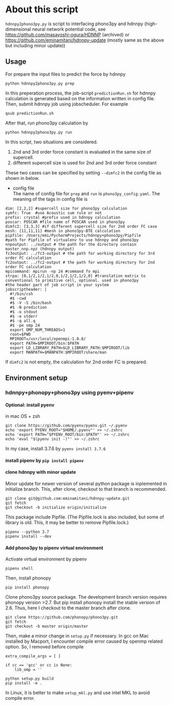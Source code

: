 # About this script
`hdnnpy2phono3py.py` is script to interfacing phono3py and hdnnpy 
(high-dimensional neural network potential code, see 
https://github.com/masayoshi-ogura/HDNNP (archived) or
https://github.com/eminamitani/hdnnpy-update (mostly same as the above but including minor update))

## Usage
For prepare the input files to predict the force by hdnnpy
```buildoutcfg
python hdnnpy2phono3py.py prep
```
In this preperation process, the job-script `predictionRun.sh` for hdnnpy calculation 
is generated based on the information written in config file. 
Then, submit hdnnpy job using jobscheduler.
For example
```buildoutcfg
qsub predictionRun.sh
```

After that, run phono3py calculation by
```buildoutcfg
python hdnnpy2phono3py.py run
```

In this script, two situations are considered.
1. 2nd and 3rd order force constant is evaluated in the same size of supercell.
2. different supercell size is used for 2nd and 3rd order force constant

These  two cases can be specified by setting `--dimfc2` in the config file as shown in below.
- config file   
The name of config file for `prep` and `run` is 
`phono3py_config.yaml`.
The meaning of the tags in config file is
```buildoutcfg
dim: [2,2,2] #supercell size for phono3py calculation
symfc: True  #use Acoustic sum rule or not
prefix: crystal #prefix used in hdnnpy calculation
poscar: POSCAR #file name of POSCAR used in phono3py
dimfc2: [3,3,3] #if different supercell size for 2nd order FC case
mesh: [11,11,11] #mesh in phono3py-BTE calculation
pipfile: /Users/emi/PycharmProjects/hdnnpy+phono3py/Pipfile
#path for Pipfile of virtualenv to use hdnnpy and phono3py
nnpoutput: ../output # the path for the directory contain master_nnp.npz (hdnnpy output)
fc3output: ../fc3-output # the path for working directory for 3rd order FC calculation
fc2output: ../fc2-output # the path for working directory for 2nd order FC calculation
mpicommand: mpirun -np 24 #command fo mpi
strpa: [0,1/2,1/2,1/2,0,1/2,1/2,1/2,0] #translation matrix to conventional to primitive cell, optional. used in phono3py
#the header part of job script in your system
jobscriptheader: |
  #!/bin/csh
  #$ -cwd
  #$ -V -S /bin/bash
  #$ -N prediction
  #$ -o stdout
  #$ -e stderr
  #$ -q all.q
  #$ -pe smp 24
  export OMP_NUM_THREADS=1
  root=$PWD
  MPIROOT=/usr/local/openmpi-1.8.8/
  export PATH=$MPIROOT/bin:$PATH
  export LD_LIBRARY_PATH=$LD_LIBRARY_PATH:$MPIROOT/lib
  export MANPATH=$MANPATH:$MPIROOT/share/man
```
If `dimfc2` is not empty, the calculation for 2nd order FC is prepared.


## Environment setup

### hdnnpy+phonopy+phono3py using pyenv+pipenv

#### Optional: install pyenv

in mac OS + zsh
```buildoutcfg
git clone https://github.com/pyenv/pyenv.git ~/.pyenv
echo 'export PYENV_ROOT="$HOME/.pyenv"' >> ~/.zshrc
echo 'export PATH="$PYENV_ROOT/bin:$PATH"' >> ~/.zshrc
echo 'eval "$(pyenv init -)"' >> ~/.zshrc
```
In my case, install 3.7.6 by
`pyenv install 3.7.6`

#### install pipenv by `pip install pipenv`


#### clone hdnnpy with minor update 

Minor update for newer version of several python package is inplemented in initialize branch.
This, after clone, checkout to that branch is recommended.
```buildoutcfg
git clone git@github.com:eminamitani/hdnnpy-update.git
git fetch
git checkout -b initialize origin/initialize
```

This package include Pipfile.
(The Pipfile.lock is also included, but some of library is old.
This, it may be better to remove Pipfile.lock.)
```buildoutcfg
pipenv --python 3.7
pipenv install --dev
```

#### Add phono3py to pipenv virtual environment

Activate virtual environment by pipenv
```buildoutcfg
pipenv shell
```
Then, install phonopy 
```buildoutcfg
pip install phonopy
```
Clone phono3py source package. The development branch version requires phonopy version >2.7.
But pip install phonopy install the stable version of 2.6.
Thus, here I checkout to the master branch after clone.
```buildoutcfg
git clone https://github.com/phonopy/phono3py.git
git fetch
git checkout -b master origin/master
```

Then, make a minor change in `setup.py` if necessary.
In gcc on Mac installed by Macport, 
I encounter compile error caused by openmp related option.
So, I removed before compile
```buildoutcfg
extra_compile_args = [ ]
```
```
if cc == 'gcc' or cc is None:
    lib_omp = ''
```

```buildoutcfg
python setup.py build
pip install -e .
```

In Linux, it is better to make `setup_mkl.py` 
and use intel MKL to avoid compile error.
